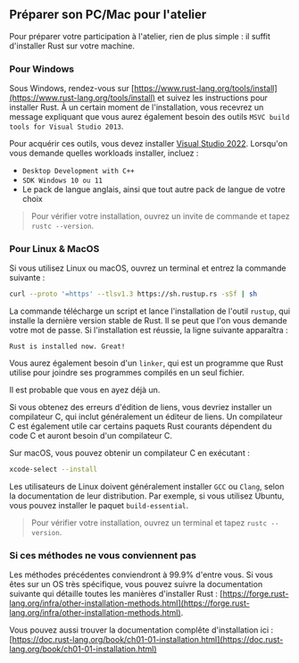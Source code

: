 ## Préparer son PC/Mac pour l'atelier

Pour préparer votre participation à l'atelier, rien de plus simple : il suffit d'installer Rust sur votre machine.

### Pour Windows

Sous Windows, rendez-vous sur [https://www.rust-lang.org/tools/install](https://www.rust-lang.org/tools/install) et suivez les instructions pour installer Rust. À un certain moment de l'installation, vous recevrez un message expliquant que vous aurez également besoin des outils `MSVC build tools for Visual Studio 2013`.

Pour acquérir ces outils, vous devez installer [Visual Studio 2022](https://visualstudio.microsoft.com/downloads/). Lorsqu'on vous demande quelles workloads installer, incluez :

* `Desktop Development with C++`
* `SDK Windows 10 ou 11`
* Le pack de langue anglais, ainsi que tout autre pack de langue de votre choix

> Pour vérifier votre installation, ouvrez un invite de commande et tapez `rustc --version`.

### Pour Linux & MacOS

Si vous utilisez Linux ou macOS, ouvrez un terminal et entrez la commande suivante :

```bash
curl --proto '=https' --tlsv1.3 https://sh.rustup.rs -sSf | sh
```

La commande télécharge un script et lance l'installation de l'outil `rustup`, qui installe la dernière version stable de Rust. Il se peut que l'on vous demande votre mot de passe. Si l'installation est réussie, la ligne suivante apparaîtra :

```text
Rust is installed now. Great!
```

Vous aurez également besoin d'un `linker`, qui est un programme que Rust utilise pour joindre ses programmes compilés en un seul fichier. 

Il est probable que vous en ayez déjà un. 

Si vous obtenez des erreurs d'édition de liens, vous devriez installer un compilateur C, qui inclut généralement un éditeur de liens. Un compilateur C est également utile car certains paquets Rust courants dépendent du code C et auront besoin d'un compilateur C.

Sur macOS, vous pouvez obtenir un compilateur C en exécutant :

```bash
xcode-select --install
```

Les utilisateurs de Linux doivent généralement installer `GCC` ou `Clang`, selon la documentation de leur distribution. Par exemple, si vous utilisez Ubuntu, vous pouvez installer le paquet `build-essential`.

> Pour vérifier votre installation, ouvrez un terminal et tapez `rustc --version`.

### Si ces méthodes ne vous conviennent pas

Les méthodes précédentes conviendront à 99.9% d'entre vous. Si vous êtes sur un OS très spécifique, vous pouvez suivre la documentation suivante qui détaille toutes les manières d'installer Rust : [https://forge.rust-lang.org/infra/other-installation-methods.html](https://forge.rust-lang.org/infra/other-installation-methods.html).

Vous pouvez aussi trouver la documentation complête d'installation ici : [https://doc.rust-lang.org/book/ch01-01-installation.html](https://doc.rust-lang.org/book/ch01-01-installation.html)
